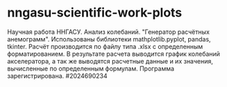 # nngasu-scientific-work-plots
Научная работа ННГАСУ. Анализ колебаний. "Генератор расчётных анемограмм".
Использованы библиотеки mathplotlib.pyplot, pandas, tkinter.
Расчёт производится по файлу типа .xlsx с определенным форматированием.
В результате расчета выводится график колебаний акселератора, а так же выводятся расчетные данные и их значения, вычисленные по определенным формулам.
Программа зарегистрирована. #2024690234
